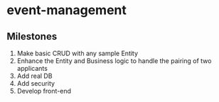 # event-management
## Milestones
1. Make basic CRUD with any sample Entity
2. Enhance the Entity and Business logic to handle the pairing of two applicants
3. Add real DB
4. Add security
5. Develop front-end
